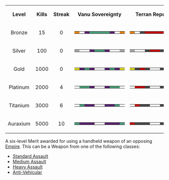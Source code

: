 <table>
<tbody>
<tr class="odd">
<td style="text-align: center;"><p><b>Level</b></p></td>
<td style="text-align: center;"><p><b>Kills</b></p></td>
<td style="text-align: center;"><p><b>Streak</b></p></td>
<td style="text-align: center;"><p><b>Vanu Sovereignty</b></p></td>
<td style="text-align: center;"><p><b>Terran Republic</b></p></td>
<td style="text-align: center;"><p><b>New Conglomerate</b></p></td>
</tr>
<tr class="even">
<td style="text-align: center;"><p>Bronze</p></td>
<td style="text-align: center;"><p>15</p></td>
<td style="text-align: center;"><p>0</p></td>
<td style="text-align: center;"><table class="bigmerit">
<tr>
<td bgcolor="#E27D00">
</td>
<td bgcolor="#ffffff">
</td>
<td bgcolor="#57216D">
</td>
<td bgcolor="#489D76">
</td>
<td bgcolor="#489C7A">
</td>
<td bgcolor="#489C7A">
</td>
<td bgcolor="#489D76">
</td>
<td bgcolor="#57216D">
</td>
<td bgcolor="#ffffff">
</td>
<td bgcolor="#E27D00">
</td>
</tr>
</table></td>
<td style="text-align: center;"><table class="bigmerit">
<tr>
<td bgcolor="#E27D00">
</td>
<td bgcolor="#ffffff">
</td>
<td bgcolor="#474747">
</td>
<td bgcolor="#C40807">
</td>
<td bgcolor="#C40807">
</td>
<td bgcolor="#C40807">
</td>
<td bgcolor="#C40807">
</td>
<td bgcolor="#474747">
</td>
<td bgcolor="#ffffff">
</td>
<td bgcolor="#E27D00">
</td>
</tr>
</table></td>
<td style="text-align: center;"><table class="bigmerit">
<tr>
<td bgcolor="#E27D00">
</td>
<td bgcolor="#ffffff">
</td>
<td bgcolor="#0814C8">
</td>
<td bgcolor="#DFA915">
</td>
<td bgcolor="#DFA915">
</td>
<td bgcolor="#DFA915">
</td>
<td bgcolor="#DFA915">
</td>
<td bgcolor="#0814C8">
</td>
<td bgcolor="#ffffff">
</td>
<td bgcolor="#E27D00">
</td>
</tr>
</table></td>
</tr>
<tr class="odd">
<td style="text-align: center;"><p>Silver</p></td>
<td style="text-align: center;"><p>100</p></td>
<td style="text-align: center;"><p>0</p></td>
<td style="text-align: center;"><table class="bigmerit">
<tr>
<td bgcolor="#AAAAAA">
</td>
<td bgcolor="#ffffff">
</td>
<td bgcolor="#ffffff">
</td>
<td bgcolor="#57216D">
</td>
<td bgcolor="#489C7A">
</td>
<td bgcolor="#489C7A">
</td>
<td bgcolor="#57216D">
</td>
<td bgcolor="#ffffff">
</td>
<td bgcolor="#ffffff">
</td>
<td bgcolor="#AAAAAA">
</td>
</tr>
</table></td>
<td style="text-align: center;"><table class="bigmerit">
<tr>
<td bgcolor="#AAAAAA">
</td>
<td bgcolor="#ffffff">
</td>
<td bgcolor="#ffffff">
</td>
<td bgcolor="#474747">
</td>
<td bgcolor="#C40807">
</td>
<td bgcolor="#C40807">
</td>
<td bgcolor="#474747">
</td>
<td bgcolor="#ffffff">
</td>
<td bgcolor="#ffffff">
</td>
<td bgcolor="#AAAAAA">
</td>
</tr>
</table></td>
<td style="text-align: center;"><table class="bigmerit">
<tr>
<td bgcolor="#AAAAAA">
</td>
<td bgcolor="#ffffff">
</td>
<td bgcolor="#ffffff">
</td>
<td bgcolor="#0814C8">
</td>
<td bgcolor="#DFA915">
</td>
<td bgcolor="#DFA915">
</td>
<td bgcolor="#0814C8">
</td>
<td bgcolor="#ffffff">
</td>
<td bgcolor="#ffffff">
</td>
<td bgcolor="#AAAAAA">
</td>
</tr>
</table></td>
</tr>
<tr class="even">
<td style="text-align: center;"><p>Gold</p></td>
<td style="text-align: center;"><p>1000</p></td>
<td style="text-align: center;"><p>0</p></td>
<td style="text-align: center;"><table class="bigmerit">
<td bgcolor="#DFD928">
</td>
<td bgcolor="#57216D">
</td>
<td bgcolor="#489C7A">
</td>
<td bgcolor="#57216D">
</td>
<td bgcolor="#ffffff">
</td>
<td bgcolor="#ffffff">
</td>
<td bgcolor="#57216D">
</td>
<td bgcolor="#489C7A">
</td>
<td bgcolor="#57216D">
</td>
<td bgcolor="#DFD928">
</td>
</table></td>
<td style="text-align: center;"><table class="bigmerit">
<td bgcolor="#DFD928">
</td>
<td bgcolor="#474747">
</td>
<td bgcolor="#C40807">
</td>
<td bgcolor="#474747">
</td>
<td bgcolor="#ffffff">
</td>
<td bgcolor="#ffffff">
</td>
<td bgcolor="#474747">
</td>
<td bgcolor="#C40807">
</td>
<td bgcolor="#474747">
</td>
<td bgcolor="#DFD928">
</td>
</table></td>
<td style="text-align: center;"><table class="bigmerit">
<td bgcolor="#DFD928">
</td>
<td bgcolor="#0814C8">
</td>
<td bgcolor="#DFA915">
</td>
<td bgcolor="#0814C8">
</td>
<td bgcolor="#ffffff">
</td>
<td bgcolor="#ffffff">
</td>
<td bgcolor="#0814C8">
</td>
<td bgcolor="#DFA915">
</td>
<td bgcolor="#0814C8">
</td>
<td bgcolor="#DFD928">
</td>
</table></td>
</tr>
<tr class="odd">
<td style="text-align: center;"><p>Platinum</p></td>
<td style="text-align: center;"><p>2000</p></td>
<td style="text-align: center;"><p>4</p></td>
<td style="text-align: center;"><table class="bigmerit">
<td bgcolor="#ffffff">
</td>
<td bgcolor="#489D76">
</td>
<td bgcolor="#489D76">
</td>
<td bgcolor="#57216D">
</td>
<td bgcolor="#ffffff">
</td>
<td bgcolor="#ffffff">
</td>
<td bgcolor="#57216D">
</td>
<td bgcolor="#489D76">
</td>
<td bgcolor="#489D76">
</td>
<td bgcolor="#ffffff">
</td>
</table></td>
<td style="text-align: center;"><table class="bigmerit">
<td bgcolor="#ffffff">
</td>
<td bgcolor="#C40807">
</td>
<td bgcolor="#C40807">
</td>
<td bgcolor="#474747">
</td>
<td bgcolor="#ffffff">
</td>
<td bgcolor="#ffffff">
</td>
<td bgcolor="#474747">
</td>
<td bgcolor="#C40807">
</td>
<td bgcolor="#C40807">
</td>
<td bgcolor="#ffffff">
</td>
</table></td>
<td style="text-align: center;"><table class="bigmerit">
<td bgcolor="#ffffff">
</td>
<td bgcolor="#DFA915">
</td>
<td bgcolor="#DFA915">
</td>
<td bgcolor="#0814C8">
</td>
<td bgcolor="#ffffff">
</td>
<td bgcolor="#ffffff">
</td>
<td bgcolor="#0814C8">
</td>
<td bgcolor="#DFA915">
</td>
<td bgcolor="#DFA915">
</td>
<td bgcolor="#ffffff">
</td>
</table></td>
</tr>
<tr class="even">
<td style="text-align: center;"><p>Titanium</p></td>
<td style="text-align: center;"><p>3000</p></td>
<td style="text-align: center;"><p>6</p></td>
<td style="text-align: center;"><table class="bigmerit">
<td bgcolor="#FFFFFF">
</td>
<td bgcolor="#489C7A">
</td>
<td bgcolor="#57216D">
</td>
<td bgcolor="#57216D">
</td>
<td bgcolor="#ffffff">
</td>
<td bgcolor="#ffffff">
</td>
<td bgcolor="#57216D">
</td>
<td bgcolor="#57216D">
</td>
<td bgcolor="#489C7A">
</td>
<td bgcolor="#FFFFFF">
</td>
</table></td>
<td style="text-align: center;"><table class="bigmerit">
<td bgcolor="#FFFFFF">
</td>
<td bgcolor="#C40807">
</td>
<td bgcolor="#474747">
</td>
<td bgcolor="#474747">
</td>
<td bgcolor="#ffffff">
</td>
<td bgcolor="#ffffff">
</td>
<td bgcolor="#474747">
</td>
<td bgcolor="#474747">
</td>
<td bgcolor="#C40807">
</td>
<td bgcolor="#FFFFFF">
</td>
</table></td>
<td style="text-align: center;"><table class="bigmerit">
<td bgcolor="#FFFFFF">
</td>
<td bgcolor="#DFA915">
</td>
<td bgcolor="#0814C8">
</td>
<td bgcolor="#0814C8">
</td>
<td bgcolor="#ffffff">
</td>
<td bgcolor="#ffffff">
</td>
<td bgcolor="#0814C8">
</td>
<td bgcolor="#0814C8">
</td>
<td bgcolor="#DFA915">
</td>
<td bgcolor="#FFFFFF">
</td>
</table></td>
</tr>
<tr class="odd">
<td style="text-align: center;"><p>Auraxium</p></td>
<td style="text-align: center;"><p>5000</p></td>
<td style="text-align: center;"><p>10</p></td>
<td style="text-align: center;"><table class="bigmerit">
<td bgcolor="#489C7A">
</td>
<td bgcolor="#57216D">
</td>
<td bgcolor="#57216D">
</td>
<td bgcolor="#57216D">
</td>
<td bgcolor="#ffffff">
</td>
<td bgcolor="#ffffff">
</td>
<td bgcolor="#57216D">
</td>
<td bgcolor="#57216D">
</td>
<td bgcolor="#57216D">
</td>
<td bgcolor="#489C7A">
</td>
</table></td>
<td style="text-align: center;"><table class="bigmerit">
<td bgcolor="#C40807">
</td>
<td bgcolor="#474747">
</td>
<td bgcolor="#474747">
</td>
<td bgcolor="#474747">
</td>
<td bgcolor="#ffffff">
</td>
<td bgcolor="#ffffff">
</td>
<td bgcolor="#474747">
</td>
<td bgcolor="#474747">
</td>
<td bgcolor="#474747">
</td>
<td bgcolor="#C40807">
</td>
</table></td>
<td style="text-align: center;"><table class="bigmerit">
<td bgcolor="#DFA915">
</td>
<td bgcolor="#0814C8">
</td>
<td bgcolor="#0814C8">
</td>
<td bgcolor="#0814C8">
</td>
<td bgcolor="#ffffff">
</td>
<td bgcolor="#ffffff">
</td>
<td bgcolor="#0814C8">
</td>
<td bgcolor="#0814C8">
</td>
<td bgcolor="#0814C8">
</td>
<td bgcolor="#DFA915">
</td>
</table></td>
</tr>
</tbody>
</table>

A six-level Merit awarded for using a handheld weapon of an opposing
[Empire](../terminology/Empire.md). This can be a Weapon from one of the
following classes:

- [Standard Assault](../certifications/Standard_Assault.md)
- [Medium Assault](../certifications/Medium_Assault.md)
- [Heavy Assault](../certifications/Heavy_Assault.md)
- [Anti-Vehicular](../certifications/Anti-Vehicular.md)


